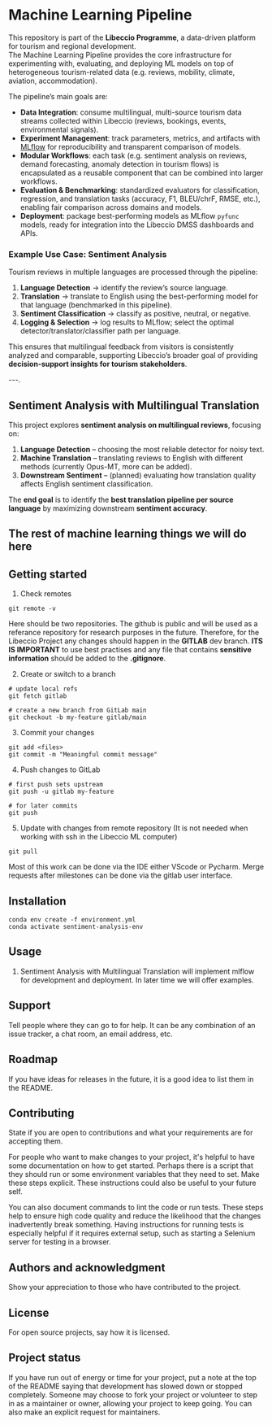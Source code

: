 # Machine Learning Pipeline

This repository is part of the **Libeccio Programme**, a data-driven platform for tourism and regional development.  
The Machine Learning Pipeline provides the core infrastructure for experimenting with, evaluating, and deploying ML models on top of heterogeneous tourism-related data (e.g. reviews, mobility, climate, aviation, accommodation).

The pipeline’s main goals are:
- **Data Integration**: consume multilingual, multi-source tourism data streams collected within Libeccio (reviews, bookings, events, environmental signals).  
- **Experiment Management**: track parameters, metrics, and artifacts with [MLflow](https://mlflow.org/) for reproducibility and transparent comparison of models.  
- **Modular Workflows**: each task (e.g. sentiment analysis on reviews, demand forecasting, anomaly detection in tourism flows) is encapsulated as a reusable component that can be combined into larger workflows.  
- **Evaluation & Benchmarking**: standardized evaluators for classification, regression, and translation tasks (accuracy, F1, BLEU/chrF, RMSE, etc.), enabling fair comparison across domains and models.  
- **Deployment**: package best-performing models as MLflow `pyfunc` models, ready for integration into the Libeccio DMSS dashboards and APIs.

### Example Use Case: Sentiment Analysis
Tourism reviews in multiple languages are processed through the pipeline:
1. **Language Detection** → identify the review’s source language.  
2. **Translation** → translate to English using the best-performing model for that language (benchmarked in this pipeline).  
3. **Sentiment Classification** → classify as positive, neutral, or negative.  
4. **Logging & Selection** → log results to MLflow; select the optimal detector/translator/classifier path per language.  

This ensures that multilingual feedback from visitors is consistently analyzed and comparable, supporting Libeccio’s broader goal of providing **decision-support insights for tourism stakeholders**.

---.


## Sentiment Analysis with Multilingual Translation

This project explores **sentiment analysis on multilingual reviews**, focusing on:
1. **Language Detection** – choosing the most reliable detector for noisy text.  
2. **Machine Translation** – translating reviews to English with different methods (currently Opus-MT, more can be added).  
3. **Downstream Sentiment** – (planned) evaluating how translation quality affects English sentiment classification.  

The **end goal** is to identify the **best translation pipeline per source language** by maximizing downstream **sentiment accuracy**.

## The rest of machine learning things we will do here

## Getting started

1. Check remotes

```
git remote -v
```

Here should be two repositories. The github is public and will be used as a referance repository for research purposes in the future.
Therefore, for the Libeccio Project any changes should happen in the **GITLAB** dev branch.
**ITS IS IMPORTANT** to use best practises and any file that contains **sensitive information** should be added to the **.gitignore**.

2. Create or switch to a branch

```
# update local refs
git fetch gitlab

# create a new branch from GitLab main
git checkout -b my-feature gitlab/main
```

3. Commit your changes

```
git add <files>
git commit -m "Meaningful commit message"
```
4. Push changes to GitLab
```
# first push sets upstream
git push -u gitlab my-feature

# for later commits
git push
```
5. Update with changes from remote repository (It is not needed when working with ssh in the Libeccio ML computer)
```
git pull 
```

Most of this work can be done via the IDE either VScode or Pycharm.
Merge requests after milestones can be done via the gitlab user interface.



## Installation

```
conda env create -f environment.yml
conda activate sentiment-analysis-env
```

## Usage

1. Sentiment Analysis with Multilingual Translation will implement mlflow for development and deployment. In later time we will offer examples.

## Support
Tell people where they can go to for help. It can be any combination of an issue tracker, a chat room, an email address, etc.

## Roadmap
If you have ideas for releases in the future, it is a good idea to list them in the README.

## Contributing
State if you are open to contributions and what your requirements are for accepting them.

For people who want to make changes to your project, it's helpful to have some documentation on how to get started. Perhaps there is a script that they should run or some environment variables that they need to set. Make these steps explicit. These instructions could also be useful to your future self.

You can also document commands to lint the code or run tests. These steps help to ensure high code quality and reduce the likelihood that the changes inadvertently break something. Having instructions for running tests is especially helpful if it requires external setup, such as starting a Selenium server for testing in a browser.

## Authors and acknowledgment
Show your appreciation to those who have contributed to the project.

## License
For open source projects, say how it is licensed.

## Project status
If you have run out of energy or time for your project, put a note at the top of the README saying that development has slowed down or stopped completely. Someone may choose to fork your project or volunteer to step in as a maintainer or owner, allowing your project to keep going. You can also make an explicit request for maintainers.
